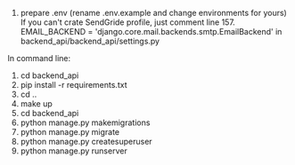 1. prepare .env (rename .env.example and change environments for yours)
   If you can't crate SendGride profile, just comment line
   157. EMAIL_BACKEND = 'django.core.mail.backends.smtp.EmailBackend'
   in backend_api/backend_api/settings.py

In command line:

1. cd backend_api
2. pip install -r requirements.txt
3. cd ..
4. make up
5. cd backend_api
6. python manage.py makemigrations
7. python manage.py migrate
8. python manage.py createsuperuser
9. python manage.py runserver